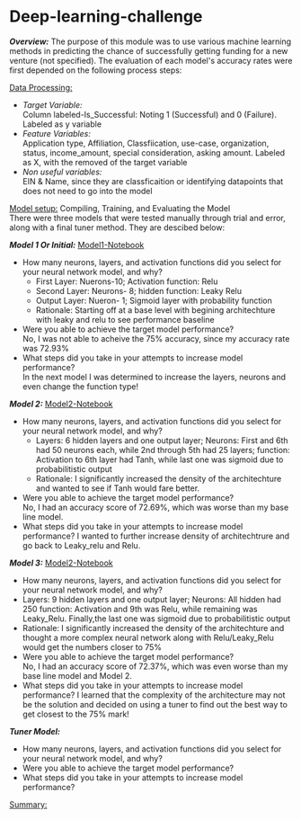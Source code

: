 # Deep-learning-challenge

***Overview:*** The purpose of this module was to use various machine learning methods in predicting the chance of successfully getting funding for a new venture (not specified). The evaluation of each model's accuracy rates were first depended on the following process steps:

<ins>Data Processing:</ins>
* _Target Variable:_  <br>
Column labeled-Is_Successful: Noting 1 (Successful) and 0 (Failure). Labeled as y variable
* _Feature Variables:_ <br>
Application type, Affiliation, Classfiication, use-case, organization, status, income_amount, special consideration, asking amount. Labeled as X, with the removed of the target variable
* _Non useful variables:_ <br> EIN & Name, since they are classficaition or identifying datapoints that does not need to go into the model

<ins>Model setup:</ins> Compiling, Training, and Evaluating the Model <br>
There were three models that were tested manually through trial and error, along with a final tuner method. They are descibed below:

**_Model 1 Or Initial:_** [Model1-Notebook](https://github.com/djthapa22/deep-learning-challenge/blob/main/Initial%20Notebook/Deep_Learning.ipynb)
* How many neurons, layers, and activation functions did you select for your neural network model, and why? <br>
  * First Layer: Nuerons-10; Activation function: Relu
  * Second Layer: Neurons- 8; hidden function: Leaky Relu
  * Output Layer: Nueron- 1; Sigmoid layer with probability function
  * Rationale: Starting off at a base level with begining architechture with leaky and relu to see performance baseline
* Were you able to achieve the target model performance? <br> No, I was not able to acheive the 75% accuracy, since my accuracy rate was 72.93%
* What steps did you take in your attempts to increase model performance? <br> In the next model I was determined to increase the layers, neurons and even change the function type!

**_Model 2:_** [Model2-Notebook](https://github.com/djthapa22/deep-learning-challenge/blob/main/Initial%20Notebook/Deep_Learning.ipynb)
* How many neurons, layers, and activation functions did you select for your neural network model, and why?
  * Layers: 6 hidden layers and one output layer; Neurons: First and 6th had 50 neurons each, while 2nd through 5th had 25 layers; function: Activation to 6th layer had Tanh, while last one was sigmoid due to probabilitistic output
  * Rationale: I significantly increased the density of the architechture and wanted to see if Tanh would fare better.
* Were you able to achieve the target model performance? <br> No, I had an accuracy score of 72.69%, which was worse than my base line model.
* What steps did you take in your attempts to increase model performance? I wanted to further increase density of architechtrure and go back to Leaky_relu and Relu.


**_Model 3:_** [Model2-Notebook](https://github.com/djthapa22/deep-learning-challenge/blob/main/Initial%20Notebook/Deep_Learning.ipynb)
* How many neurons, layers, and activation functions did you select for your neural network model, and why?
 * Layers: 9 hidden layers and one output layer; Neurons: All hidden had 250 function: Activation and 9th was Relu, while remaining was Leaky_Relu. Finally,the last one was sigmoid due to probabilitistic output
  * Rationale: I significantly increased the density of the architechture and thought a more complex neural network along with Relu/Leaky_Relu would get the numbers closer to 75%
* Were you able to achieve the target model performance? <br> No, I had an accuracy score of 72.37%, which was even worse than my base line model and Model 2.
* What steps did you take in your attempts to increase model performance? I learned that the complexity of the architecture may not be the solution and decided on using a tuner to find out the best way to get closest to the 75% mark!



**_Tuner Model:_**

* How many neurons, layers, and activation functions did you select for your neural network model, and why?
* Were you able to achieve the target model performance?
* What steps did you take in your attempts to increase model performance?


<ins> Summary:</ins>
